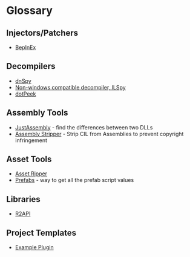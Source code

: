 # Glossary

## Injectors/Patchers
* [BepInEx](https://github.com/BepInEx/BepInEx)

## Decompilers

* [dnSpy](https://github.com/dnSpyEx/dnSpy/releases/)
* [Non-windows compatible decompiler, ILSpy](https://github.com/icsharpcode/AvaloniaILSpy/releases/)
* [dotPeek](https://www.jetbrains.com/decompiler/)

## Assembly Tools

* [JustAssembly](https://www.telerik.com/justassembly) - find the differences between two DLLs
* [Assembly Stripper](https://risk-of-thunder.github.io/R2Wiki/Mod-Creation/C%23-Programming/Assembly-References/#publicizing-stripping-assemblies-we-dont-already-cover) - Strip CIL from Assemblies to prevent copyright infringement

## Asset Tools
* [Asset Ripper](https://github.com/AssetRipper/AssetRipper)
* [Prefabs](https://risk-of-thunder.github.io/R2Wiki/Mod-Creation/Developer-Reference/Prefabs/) - way to get all the prefab script values

## Libraries

* [R2API](https://github.com/risk-of-thunder/R2API)

## Project Templates

* [Example Plugin](https://github.com/xiaoxiao921/R2Boilerplate)